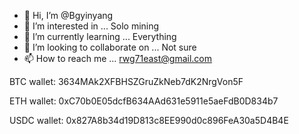 - 👋 Hi, I’m @Bgyinyang
- 👀 I’m interested in ... Solo mining
- 🌱 I’m currently learning ... Everything
- 💞️ I’m looking to collaborate on ... Not sure
- 📫 How to reach me ... rwg71east@gmail.com

<!---
Bgyinyang/Bgyinyang is a ✨ special ✨ repository because its `README.md` (this file) appears on your GitHub profile.
You can click the Preview link to take a look at your changes.
--->

BTC wallet: 3634MAk2XFBHSZGruZkNeb7dK2NrgVon5F

ETH wallet: 0xC70b0E05dcfB634AAd631e5911e5aeFdB0D834b7

USDC wallet: 0x827A8b34d19D813c8EE990d0c896FeA30a5D4B4E
